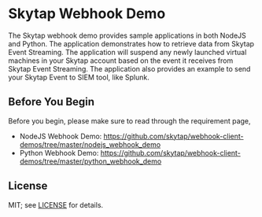 # Skytap Webhook Demo 
The Skytap webhook demo provides sample applications in both NodeJS and Python. The application demonstrates how to retrieve data from Skytap Event Streaming. The application will suspend any newly launched virtual machines in your Skytap account based on the event it receives from Skytap Event Streaming. The application also provides an example to send your Skytap Event to SIEM tool, like Splunk.

## Before You Begin 
Before you begin, please make sure to read through the requirement page,

* NodeJS Webhook Demo: https://github.com/skytap/webhook-client-demos/tree/master/nodejs_webhook_demo
* Python Webhook Demo: https://github.com/skytap/webhook-client-demos/tree/master/python_webhook_demo

## License
MIT; see [LICENSE](LICENSE) for details.